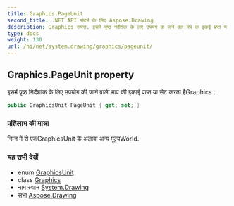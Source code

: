 ```yaml
---
title: Graphics.PageUnit
second_title: .NET API संदर्भ के लिए Aspose.Drawing
description: Graphics संपत्त. इसमें पृष्ठ नर्देशंक के लए उपयग क जने वल मप क इकई प्रप्त य सेट करत हैGraphics .
type: docs
weight: 130
url: /hi/net/system.drawing/graphics/pageunit/
---
```

## Graphics.PageUnit property

इसमें पृष्ठ निर्देशांक के लिए उपयोग की जाने वाली माप की इकाई प्राप्त या सेट करता हैGraphics .

```csharp
public GraphicsUnit PageUnit { get; set; }
```

### प्रतिलाभ की मात्रा

निम्न में से एकGraphicsUnit के अलावा अन्य मूल्यWorld.

### यह सभी देखें

* enum [GraphicsUnit](../../graphicsunit/)
* class [Graphics](../)
* नाम स्थान [System.Drawing](../../graphics/)
* सभा [Aspose.Drawing](../../../)


